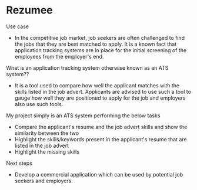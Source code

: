 # Rezumee

Use case

- In the competitive job market, job seekers are often challenged to find the jobs that they are best matched to apply. It is a known fact that application tracking systems are in place for the initial screening of the employees from the employer's end. 

What is an application tracking system otherwise known as an ATS system??

- It is a tool used to compare how well the applicant matches with the skills listed in the job advert. Applicants are advised to use such a tool to gauge how well they are positioned to apply for the job and employers also use such tools. 

My project simply is an ATS system performing the below tasks

- Compare the applicant's resume and the job advert skills and show the similarity between the two
- Highlight the skills/keywords present in the applicant's resume that are listed in the job advert
- Highlight the missing skills

Next steps

- Develop a commercial application which can be used by potential job seekers and employers. 
